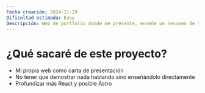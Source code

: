 ```yaml
---
Fecha creación: 2024-11-29
Dificultad estimada: Easy
Descripción: Web de portfolio donde me presente, enseñe un resumen de mi CV y muestre los proyectos de manera atractiva para un posible reclutador/cliente que muestre el stack tecnológico que uso
---
```

# ¿Qué sacaré de este proyecto?
- Mi propia web como carta de presentación
- No tener que demostrar nada hablando sino enseñándolo directamente
- Profundizar más React y posible Astro